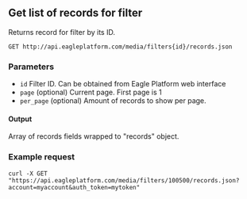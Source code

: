 ## Get list of records for filter

Returns record for filter by its ID. 

    GET http://api.eagleplatform.com/media/filters{id}/records.json

### Parameters

* `id` Filter ID. Can be obtained from Eagle Platform web interface
* `page` (optional) Current page. First page is 1
* `per_page` (optional) Amount of records to show per page.

#### Output

Array of records fields wrapped to "records" object.

### Example request

    curl -X GET "https://api.eagleplatform.com/media/filters/100500/records.json?account=myaccount&auth_token=mytoken"

